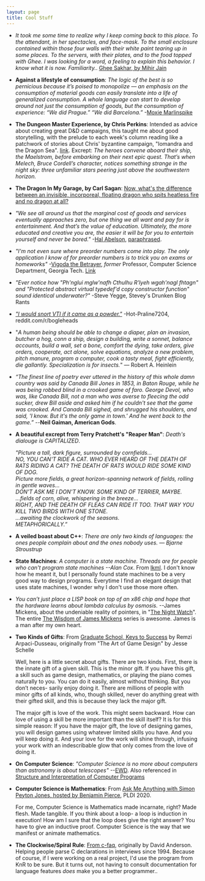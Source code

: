 ```yaml
---
layout: page
title: Cool Stuff
---
```


- _It took me some time to realize why I keep coming back to this place. To the attendant, in her spectacles, and face-mask. To the small enclosure contained within those four walls with their white paint tearing up in some places. To the servers, with their plates, and to the food topped with Ghee. I was looking for a word, a feeling to explain this behavior. I know what it is now. Familiarity._. [Ghee Sakhar, by Mihir Jain](https://mihirjain.blogspot.com/2023/11/ghee-shakar.html)

- **Against a lifestyle of consumption**: _The logic of the best is so pernicious because it’s poised to monopolize — an emphasis on the consumption of material goods can easily translate into a life of generalized consumption. A whole language can start to develop around not just the consumption of goods, but the consumption of experience: “We did Prague.” “We did Barcelona.”_ -[Moxie Marlinspike](https://moxie.org/2012/11/27/the-worst.html)

- **The Dungeon Master Experience, by Chris Perkins**: Intended as advice about
  creating great D&D campaigns, this taught me about good storytelling, with
the prelude to each week's column reading like a patchwork of stories about
Chris' byzantine campaign, "Iomandra and the Dragon Sea".
[link](https://www.enworld.org/attachments/dm_experience_2011-pdf.63299/).
Excrept: _The heroes convene aboard their ship, the Maelstrom, before embarking
on their next epic quest. That’s when Melech, Bruce Cordell’s character,
notices something strange in the night sky: three unfamiliar stars peering just
above the southwestern horizon._

- **The Dragon In My Garage, by Carl Sagan**: [Now, what's the difference between an invisible, incorporeal, floating dragon who spits
heatless fire and no dragon at all?](http://people.whitman.edu/~herbrawt/classes/110/Sagan.pdf)

- _"We see all around us that the marginal cost of goods and services eventually approaches zero, but one thing we all want and pay for is entertainment. And that’s the value of education. Ultimately, the more educated and creative you are, the easier it will be for you to entertain yourself and never be bored."_ -[Hal Abelson](https://mitp-content-server.mit.edu/books/content/sectbyfn/books_pres_0/6515/sicp.zip/index.html), [paraphrased](https://blog.vivekhaldar.com/post/25136762019/advice-to-prospective-grad-students).

- _"I'm not even sure where preorder numbers come into play. The only application I know of for preorder numbers is to trick you on exams or homeworks"_ -[Vigoda the Betrayer](https://sites.cs.ucsb.edu/~vigoda/), _former_ Professor, Computer Science Department, Georgia Tech. [Link](https://learn.udacity.com/courses/ud401/lessons/e60026f0-1859-4da9-b17d-b92b05d597f1/concepts/d3476004-3d6e-4203-be57-75378a24bb23)

- _"Ever notice how "Ph'nglui mglw'nafh Cthulhu R'lyeh wgah'nagl fhtagn" and "Protected abstract virtual typedef'd copy constructor function" sound identical underwater?"_ -Steve Yegge, Stevey's Drunken Blog Rants

- [_"I would snort VTI if it came as a powder."_](https://www.reddit.com/r/Bogleheads/comments/ztyr9q/comment/j1gmzzd/?utm_source=share&utm_medium=web2x&context=3) -Hot-Praline7204, reddit.com/r/bogleheads

- "_A human being should be able to change a diaper, plan an invasion, butcher a hog, conn a ship, design a building, write a sonnet, balance accounts, build a wall, set a bone, comfort the dying, take orders, give orders, cooperate, act alone, solve equations, analyze a new problem, pitch manure, program a computer, cook a tasty meal, fight efficiently, die gallantly. Specialization is for insects._" ― Robert A. Heinlein

- _“The finest line of poetry ever uttered in the history of this whole damn
  country was said by Canada Bill Jones in 1853, in Baton Rouge, while he was
  being robbed blind in a crooked game of faro. George Devol, who was, like
  Canada Bill, not a man who was averse to fleecing the odd sucker, drew Bill
  aside and asked him if he couldn't see that the game was crooked. And Canada
  Bill sighed, and shrugged his shoulders, and said, 'I know. But it's the only
  game in town.' And he went back to the game.”_ --**Neil Gaiman, American
  Gods**.

- **A beautiful excrept from Terry Pratchett's "Reaper Man"**: _Death's dialouge is CAPITALIZED_.

    _"Picture a tall, dark figure, surrounded by cornfields...\
    NO, YOU CAN'T RIDE A CAT. WHO EVER HEARD OF THE DEATH OF RATS RIDING A CAT? THE DEATH OF RATS WOULD RIDE SOME KIND OF DOG.\
    Picture more fields, a great horizon-spanning network of fields, rolling in gentle waves...\
    DON'T ASK ME I DON'T KNOW. SOME KIND OF TERRIER, MAYBE.\
    ...fields of corn, alive, whispering in the breeze...\
    RIGHT, AND THE DEATH OF FLEAS CAN RIDE IT TOO. THAT WAY YOU KILL TWO BIRDS WITH ONE STONE.\
    ...awaiting the clockwork of the seasons.\
    METAPHORICALLY.”_

- **A veiled boast about C++**: _There are only two kinds of languages: the ones people complain about and the ones nobody uses. ― Bjarne Stroustrup_

- **State Machines**: _A computer is a state machine. Threads are for people who can't program
  state machines --Alan Cox_. From [lkml](https://lkml.org/lkml/2001/6/19/62). I don't know how he meant it, but I personally
  found state machines to be a very good way to design programs. Everytime I
  find an elegant design that uses state machines, I wonder why I don't use
  those more often. 

- _You can’t just place a LISP book on top of an x86 chip and hope that the hardware learns about lambda calculus by osmosis._ --James Mickens, about the undeniable reality of pointers, in  "[The Night Watch](http://scholar.harvard.edu/files/mickens/files/thenightwatch.pdf)". The entire [The Wisdom of James Mickens](https://mickens.seas.harvard.edu/wisdom-james-mickens) series is awesome. James is a man after my own heart.

- **Two Kinds of Gifts**: From [Graduate School, Keys to
  Success](https://www.youtube.com/watch?v=fqPSnjewkuA) by Remzi Arpaci-Dusseau, originally
  from "The Art of Game Design" by Jesse Schelle

	Well, here is a little secret about gifts. There are two kinds. First, there is
	the innate gift of a given skill. This is the minor gift. If you have this gift,
	a skill such as game design, mathematics, or playing the piano comes naturally
	to you. You can do it easily, almost without thinking. But you don’t neces-
	sarily enjoy doing it. There are millions of people with minor gifts of all
	kinds, who, though skilled, never do anything great with their gifted skill, and
	this is because they lack the major gift.
	  
	The major gift is love of the work. This might seem backward. How can love of
	using a skill be more important than the skill itself? It is for this simple
	reason: If you have the major gift, the love of designing games, you will
	design games using whatever limited skills you have. And you will keep doing
	it. And your love for the work will shine through, infusing your work with an
	indescribable glow that only comes from the love of doing it.

- **On Computer Science**: *"Computer Science is no more about computers than
  astronomy is about telescopes"* --[EWD](https://www.cs.utexas.edu/users/EWD/).
  Also referenced in [Structure and Interpretation of Computer
  Programs](https://github.com/sarabander/sicp-pdf)

- **Computer Science is Mathematics**: From [Ask Me Anything with Simon Peyton
  Jones, hosted by Benjamin
  Pierce](https://www.youtube.com/watch?v=LLerxBNiHDo), PLDI 2020.

	For me, Computer Science is Mathematics made incarnate, right? Made flesh.
	Made tangible. If you think about a loop- a loop is induction in
	execution! How am I sure that the loop does give the right answer? You have
	to give an inductive proof. Computer Science is the way that we manifest or
	animate mathematics.


- **The Clockwise/Spiral Rule**: [From c-faq](
  http://c-faq.com/decl/spiral.anderson.html), originally by David Anderson.
  Helping people parse C declarations in interviews since 1994. Because of
  course, if I were working on a real project, I'd use the program from KnR to
  be sure. But it turns out, not having to consult documentation for language
  features _does_ make you a better programmer..
